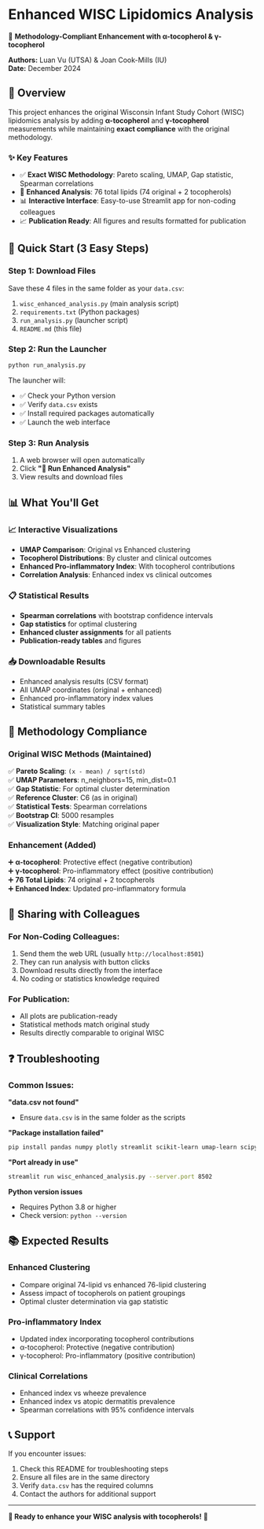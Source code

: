 # Enhanced WISC Lipidomics Analysis

🧬 **Methodology-Compliant Enhancement with α-tocopherol & γ-tocopherol**

**Authors:** Luan Vu (UTSA) & Joan Cook-Mills (IU)  
**Date:** December 2024

## 🎯 Overview

This project enhances the original Wisconsin Infant Study Cohort (WISC) lipidomics analysis by adding **α-tocopherol** and **γ-tocopherol** measurements while maintaining **exact compliance** with the original methodology.

### ✨ Key Features
- ✅ **Exact WISC Methodology**: Pareto scaling, UMAP, Gap statistic, Spearman correlations
- 🧬 **Enhanced Analysis**: 76 total lipids (74 original + 2 tocopherols)  
- 📊 **Interactive Interface**: Easy-to-use Streamlit app for non-coding colleagues
- 📈 **Publication Ready**: All figures and results formatted for publication

## 🚀 Quick Start (3 Easy Steps)

### Step 1: Download Files
Save these 4 files in the same folder as your `data.csv`:
1. `wisc_enhanced_analysis.py` (main analysis script)
2. `requirements.txt` (Python packages)
3. `run_analysis.py` (launcher script)
4. `README.md` (this file)

### Step 2: Run the Launcher
```bash
python run_analysis.py
```

The launcher will:
- ✅ Check your Python version
- ✅ Verify `data.csv` exists  
- ✅ Install required packages automatically
- ✅ Launch the web interface

### Step 3: Run Analysis
1. A web browser will open automatically
2. Click **"🚀 Run Enhanced Analysis"**
3. View results and download files

## 📊 What You'll Get

### 📈 Interactive Visualizations
- **UMAP Comparison**: Original vs Enhanced clustering
- **Tocopherol Distributions**: By cluster and clinical outcomes
- **Enhanced Pro-inflammatory Index**: With tocopherol contributions
- **Correlation Analysis**: Enhanced index vs clinical outcomes

### 📋 Statistical Results
- **Spearman correlations** with bootstrap confidence intervals
- **Gap statistics** for optimal clustering
- **Enhanced cluster assignments** for all patients
- **Publication-ready tables** and figures

### 📥 Downloadable Results
- Enhanced analysis results (CSV format)
- All UMAP coordinates (original + enhanced)
- Enhanced pro-inflammatory index values
- Statistical summary tables

## 🔬 Methodology Compliance

### Original WISC Methods (Maintained)
✅ **Pareto Scaling**: `(x - mean) / sqrt(std)`  
✅ **UMAP Parameters**: n_neighbors=15, min_dist=0.1  
✅ **Gap Statistic**: For optimal cluster determination  
✅ **Reference Cluster**: C6 (as in original)  
✅ **Statistical Tests**: Spearman correlations  
✅ **Bootstrap CI**: 5000 resamples  
✅ **Visualization Style**: Matching original paper  

### Enhancement (Added)
➕ **α-tocopherol**: Protective effect (negative contribution)  
➕ **γ-tocopherol**: Pro-inflammatory effect (positive contribution)  
➕ **76 Total Lipids**: 74 original + 2 tocopherols  
➕ **Enhanced Index**: Updated pro-inflammatory formula  

## 🤝 Sharing with Colleagues

### For Non-Coding Colleagues:
1. Send them the web URL (usually `http://localhost:8501`)
2. They can run analysis with button clicks
3. Download results directly from the interface
4. No coding or statistics knowledge required

### For Publication:
- All plots are publication-ready
- Statistical methods match original study
- Results directly comparable to original WISC

## ❓ Troubleshooting

### Common Issues:

**"data.csv not found"**
- Ensure `data.csv` is in the same folder as the scripts

**"Package installation failed"**
```bash
pip install pandas numpy plotly streamlit scikit-learn umap-learn scipy
```

**"Port already in use"**
```bash
streamlit run wisc_enhanced_analysis.py --server.port 8502
```

**Python version issues**
- Requires Python 3.8 or higher
- Check version: `python --version`

## 📚 Expected Results

### Enhanced Clustering
- Compare original 74-lipid vs enhanced 76-lipid clustering
- Assess impact of tocopherols on patient groupings
- Optimal cluster determination via gap statistic

### Pro-inflammatory Index
- Updated index incorporating tocopherol contributions
- α-tocopherol: Protective (negative contribution)
- γ-tocopherol: Pro-inflammatory (positive contribution)

### Clinical Correlations
- Enhanced index vs wheeze prevalence
- Enhanced index vs atopic dermatitis prevalence
- Spearman correlations with 95% confidence intervals

## 📞 Support

If you encounter issues:
1. Check this README for troubleshooting steps
2. Ensure all files are in the same directory
3. Verify `data.csv` has the required columns
4. Contact the authors for additional support

---

**🧬 Ready to enhance your WISC analysis with tocopherols!** 🚀